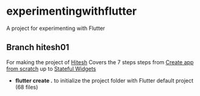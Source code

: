 # experimentingwithflutter
A project for experimenting with Flutter

## Branch hitesh01
For making the project of [Hitesh](https://www.youtube.com/watch?v=Agss0J3NmS0)
Covers the 7 steps steps from [Create app from scratch](https://www.youtube.com/watch?v=ffhN6EuTwZg) up to [Stateful Widgets](https://www.youtube.com/watch?v=Agss0J3NmS0)
- **flutter create .** to initialize the project folder with Flutter default project (68 files)